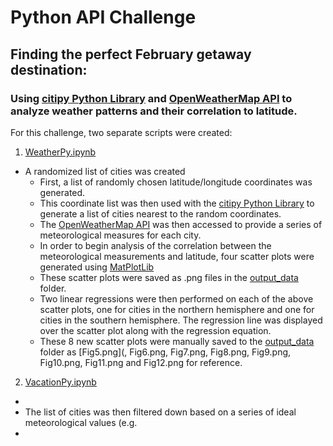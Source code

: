 # Python API Challenge

## Finding the perfect February getaway destination:
### Using [citipy Python Library](https://pypi.python.org/pypi/citipy) and [OpenWeatherMap API](https://openweathermap.org/api) to analyze weather patterns and their correlation to latitude.

For this challenge, two separate scripts were created:
1. [WeatherPy.ipynb](https://github.com/zmoloci/python-api-challenge/blob/main/WeatherPy/WeatherPy.ipynb)
  - A randomized list of cities was created 
    - First, a list of randomly chosen latitude/longitude coordinates was generated.
    - This coordinate list was then used with the [citipy Python Library](https://pypi.python.org/pypi/citipy) to generate a list of cities nearest to the random coordinates.
    - The [OpenWeatherMap API](https://openweathermap.org/api) was then accessed to provide a series of meteorological measures for each city.
    - In order to begin analysis of the correlation between the meteorological measurements and latitude, four scatter plots were generated using [MatPlotLib](https://matplotlib.org/)
    - These scatter plots were saved as .png files in the [output_data](https://github.com/zmoloci/python-api-challenge/tree/main/WeatherPy/output_data) folder.
    - Two linear regressions were then performed on each of the above scatter plots, one for cities in the northern hemisphere and one for cities in the southern hemisphere. The regression line was displayed over the scatter plot along with the regression equation.
    - These 8 new scatter plots were manually saved to the [output_data](https://github.com/zmoloci/python-api-challenge/tree/main/WeatherPy/output_data) folder as [Fig5.png](, Fig6.png, Fig7.png, Fig8.png, Fig9.png, Fig10.png, Fig11.png and Fig12.png for reference.





2. [VacationPy.ipynb](https://github.com/zmoloci/python-api-challenge/blob/main/WeatherPy/VacationPy.ipynb)
  - 
  - The list of cities was then filtered down based on a series of ideal meteorological values (e.g. 
  - 
